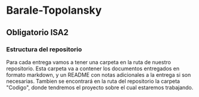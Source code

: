# Barale-Topolansky

## Obligatorio ISA2

### Estructura del repositorio

Para cada entrega vamos a tener una carpeta en la ruta de nuestro repositorio. Esta carpeta va a contener los documentos entregados en formato markdown, y un README con notas adicionales a la entrega si son necesarias.
Tambien se encontrará en la ruta del repositorio la carpeta "Codigo", donde tendremos el proyecto sobre el cual estaremos trabajando.
